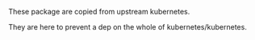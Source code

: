 These package are copied from upstream kubernetes.

They are here to prevent a dep on the whole of kubernetes/kubernetes.